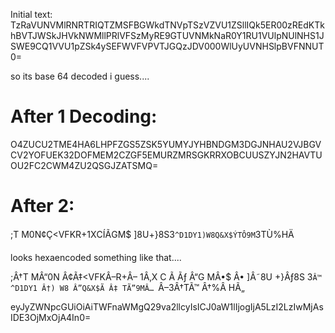 Initial text:
TzRaVUNVMlRNRTRIQTZMSFBGWkdTNVpTSzVZVU1ZSllIQk5ER00zREdKTkhBVTJWSkJHVkNWMllPRlVFSzMyRE9GTUVNMkNaR0Y1RU1VUlpNUlNHS1JSWE9CQ1VVU1pZSk4ySEFWVFVPVTJGQzJDV000WlUyUVNHSlpBVFNNUT0=

so its base 64 decoded i guess....

# After 1 Decoding:
O4ZUCU2TME4HA6LHPFZGS5ZSK5YUMYJYHBNDGM3DGJNHAU2VJBGVCV2YOFUEK32DOFMEM2CZGF5EMURZMRSGKRRXOBCUUSZYJN2HAVTUOU2FC2CWM4ZU2QSGJZATSMQ=

# After 2:
;T	M0N¢Ç<VFKR+1XCÍÃGM$	]8U+}8S3`^D1DY1)W8Q&X$ÝTÔ9M`3TÙ%HÄ

looks hexaencoded something like that....

;Â†T	MÂ“0N  Â¢Ã‡<VFKÂ–R+Â– 1Â‚X  C Ã Ãƒ Â“G MÂ•$ Â•	]Â˜8U +}Âƒ8S 3`Â™ ^D1DY1 Â†) W8 Â”Q&X$Ã Â‡ TÃ”9MÂ… `Â–3Â†TÃ™ Â†%Â  HÃ„


eyJyZWNpcGUiOiAiTWFnaWMgQ29va2llcyIsICJ0aW1lIjogIjA5LzI2LzIwMjAsIDE3OjMxOjA4In0=